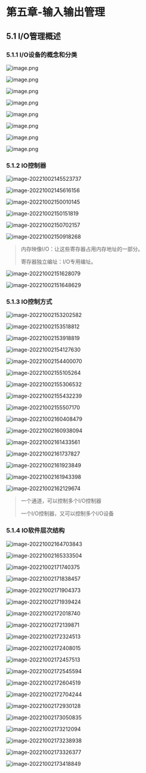 # 第五章-输入输出管理

## 5.1 I/O管理概述

### 5.1.1 I/O设备的概念和分类

![image.png](https://cdn.nlark.com/yuque/0/2022/png/26258682/1664692660781-4a181d26-f36f-44f7-85ce-d3ef3dddb7ca.png)

![image.png](https://cdn.nlark.com/yuque/0/2022/png/26258682/1664692773560-50c71598-db8c-44f0-b84d-36ccbd9c6747.png)



![image.png](https://cdn.nlark.com/yuque/0/2022/png/26258682/1664692877791-52283cc6-17b6-4e5e-a409-b5f67661140c.png)

![image.png](https://cdn.nlark.com/yuque/0/2022/png/26258682/1664692954436-2140078e-6aea-433a-b849-5dadd5f4a516.png)

![image.png](https://cdn.nlark.com/yuque/0/2022/png/26258682/1664693024911-178d0eb4-718e-4436-8a37-b74c3f10a5c8.png)

![image.png](https://cdn.nlark.com/yuque/0/2022/png/26258682/1664693077378-c38e071c-8125-4466-b7b3-1682fa1d940d.png)

![image.png](https://cdn.nlark.com/yuque/0/2022/png/26258682/1664693141585-917fb44a-a575-41e4-ba40-bb755977e852.png)

![image.png](https://cdn.nlark.com/yuque/0/2022/png/26258682/1664693152389-56278ab2-a01e-44dc-8a19-ad4efdbdb233.png)

### 5.1.2 IO控制器

![image-20221002145523737](https://xiaoxin-typora-images.oss-cn-hangzhou.aliyuncs.com/img/image-20221002145523737.png)

![image-20221002145616156](https://xiaoxin-typora-images.oss-cn-hangzhou.aliyuncs.com/img/image-20221002145616156.png)

![image-20221002150010145](https://xiaoxin-typora-images.oss-cn-hangzhou.aliyuncs.com/img/image-20221002150010145.png)

![image-20221002150151819](https://xiaoxin-typora-images.oss-cn-hangzhou.aliyuncs.com/img/image-20221002150151819.png)

![image-20221002150702157](https://xiaoxin-typora-images.oss-cn-hangzhou.aliyuncs.com/img/image-20221002150702157.png)

![image-20221002150918268](https://xiaoxin-typora-images.oss-cn-hangzhou.aliyuncs.com/img/image-20221002150918268.png)

> 内存映像I/O：让这些寄存器占用内存地址的一部分。
>
> 寄存器独立编址：I/O专用编址。

![image-20221002151628079](https://xiaoxin-typora-images.oss-cn-hangzhou.aliyuncs.com/img/image-20221002151628079.png)

![image-20221002151648629](https://xiaoxin-typora-images.oss-cn-hangzhou.aliyuncs.com/img/image-20221002151648629.png)

### 5.1.3 IO控制方式

![image-20221002153202582](https://xiaoxin-typora-images.oss-cn-hangzhou.aliyuncs.com/img/image-20221002153202582.png)

![image-20221002153518812](https://xiaoxin-typora-images.oss-cn-hangzhou.aliyuncs.com/img/image-20221002153518812.png)

![image-20221002153918819](https://xiaoxin-typora-images.oss-cn-hangzhou.aliyuncs.com/img/image-20221002153918819.png)

![image-20221002154127630](https://xiaoxin-typora-images.oss-cn-hangzhou.aliyuncs.com/img/image-20221002154127630.png)

![image-20221002154400070](https://xiaoxin-typora-images.oss-cn-hangzhou.aliyuncs.com/img/image-20221002154400070.png)

![image-20221002155105264](https://xiaoxin-typora-images.oss-cn-hangzhou.aliyuncs.com/img/image-20221002155105264.png)

![image-20221002155306532](https://xiaoxin-typora-images.oss-cn-hangzhou.aliyuncs.com/img/image-20221002155306532.png)

![image-20221002155432239](https://xiaoxin-typora-images.oss-cn-hangzhou.aliyuncs.com/img/image-20221002155432239.png)

![image-20221002155507170](https://xiaoxin-typora-images.oss-cn-hangzhou.aliyuncs.com/img/image-20221002155507170.png)

![image-20221002160408479](https://xiaoxin-typora-images.oss-cn-hangzhou.aliyuncs.com/img/image-20221002160408479.png)

![image-20221002160938094](https://xiaoxin-typora-images.oss-cn-hangzhou.aliyuncs.com/img/image-20221002160938094.png)

![image-20221002161433561](https://xiaoxin-typora-images.oss-cn-hangzhou.aliyuncs.com/img/image-20221002161433561.png)

![image-20221002161737827](https://xiaoxin-typora-images.oss-cn-hangzhou.aliyuncs.com/img/image-20221002161737827.png)

![image-20221002161923849](https://xiaoxin-typora-images.oss-cn-hangzhou.aliyuncs.com/img/image-20221002161923849.png)

![image-20221002161943398](https://xiaoxin-typora-images.oss-cn-hangzhou.aliyuncs.com/img/image-20221002161943398.png)

![image-20221002162129674](https://xiaoxin-typora-images.oss-cn-hangzhou.aliyuncs.com/img/image-20221002162129674.png)

> 一个通道，可以控制多个I/O控制器
>
> 一个I/O控制器，又可以控制多个I/O设备

### 5.1.4 IO软件层次结构

![image-20221002164703843](https://xiaoxin-typora-images.oss-cn-hangzhou.aliyuncs.com/img/image-20221002164703843.png)

![image-20221002165333504](https://xiaoxin-typora-images.oss-cn-hangzhou.aliyuncs.com/img/image-20221002165333504.png)

![image-20221002171740375](https://xiaoxin-typora-images.oss-cn-hangzhou.aliyuncs.com/img/image-20221002171740375.png)

![image-20221002171838457](https://xiaoxin-typora-images.oss-cn-hangzhou.aliyuncs.com/img/image-20221002171838457.png)

![image-20221002171904373](https://xiaoxin-typora-images.oss-cn-hangzhou.aliyuncs.com/img/image-20221002171904373.png)

![image-20221002171939424](https://xiaoxin-typora-images.oss-cn-hangzhou.aliyuncs.com/img/image-20221002171939424.png)

![image-20221002172018740](https://xiaoxin-typora-images.oss-cn-hangzhou.aliyuncs.com/img/image-20221002172018740.png)

![image-20221002172139871](https://xiaoxin-typora-images.oss-cn-hangzhou.aliyuncs.com/img/image-20221002172139871.png)

![image-20221002172324513](https://xiaoxin-typora-images.oss-cn-hangzhou.aliyuncs.com/img/image-20221002172324513.png)

![image-20221002172408015](https://xiaoxin-typora-images.oss-cn-hangzhou.aliyuncs.com/img/image-20221002172408015.png)

![image-20221002172457513](https://xiaoxin-typora-images.oss-cn-hangzhou.aliyuncs.com/img/image-20221002172457513.png)

![image-20221002172545594](https://xiaoxin-typora-images.oss-cn-hangzhou.aliyuncs.com/img/image-20221002172545594.png)

![image-20221002172604519](https://xiaoxin-typora-images.oss-cn-hangzhou.aliyuncs.com/img/image-20221002172604519.png)

![image-20221002172704244](https://xiaoxin-typora-images.oss-cn-hangzhou.aliyuncs.com/img/image-20221002172704244.png)

![image-20221002172930128](https://xiaoxin-typora-images.oss-cn-hangzhou.aliyuncs.com/img/image-20221002172930128.png)

![image-20221002173050835](https://xiaoxin-typora-images.oss-cn-hangzhou.aliyuncs.com/img/image-20221002173050835.png)

![image-20221002173212094](https://xiaoxin-typora-images.oss-cn-hangzhou.aliyuncs.com/img/image-20221002173212094.png)

![image-20221002173238938](https://xiaoxin-typora-images.oss-cn-hangzhou.aliyuncs.com/img/image-20221002173238938.png)

![image-20221002173326377](https://xiaoxin-typora-images.oss-cn-hangzhou.aliyuncs.com/img/image-20221002173326377.png)

![image-20221002173418849](https://xiaoxin-typora-images.oss-cn-hangzhou.aliyuncs.com/img/image-20221002173418849.png)
